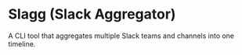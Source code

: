 Slagg (Slack Aggregator)
========================

A CLI tool that aggregates multiple Slack teams and channels into one timeline.
